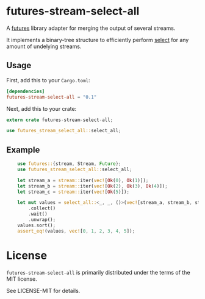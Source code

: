# futures-stream-select-all

A [futures](https://docs.rs/futures) library adapter for merging the output of several streams.

It implements a binary-tree structure to efficiently perform [select](https://docs.rs/futures/0.1.14/futures/stream/trait.Stream.html#method.select) for any amount of undelying streams.

## Usage

First, add this to your `Cargo.toml`:

```toml
[dependencies]
futures-stream-select-all = "0.1"
```

Next, add this to your crate:

```rust
extern crate futures-stream-select-all;

use futures_stream_select_all::select_all;
```

## Example

```rust
    use futures::{stream, Stream, Future};
    use futures_stream_select_all::select_all;

    let stream_a = stream::iter(vec![Ok(0), Ok(1)]);
    let stream_b = stream::iter(vec![Ok(2), Ok(3), Ok(4)]);
    let stream_c = stream::iter(vec![Ok(5)]);

    let mut values = select_all::<_, _, ()>(vec![stream_a, stream_b, stream_c])
        .collect()
        .wait()
        .unwrap();
    values.sort();
    assert_eq!(values, vec![0, 1, 2, 3, 4, 5]);
```

# License

`futures-stream-select-all` is primarily distributed under the terms of the MIT license.

See LICENSE-MIT for details.
